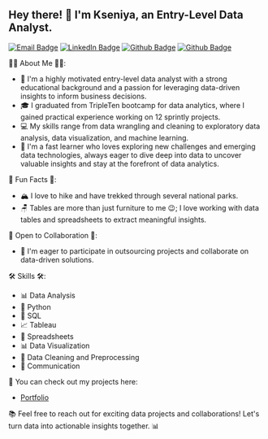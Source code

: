 ## Hey there! 👋 I'm Kseniya, an Entry-Level Data Analyst.

[![Email Badge](https://img.shields.io/badge/-gormashkseniya@gmail.com-c14438?style=flat&logo=Gmail&logoColor=white&link=mailto:gormashkseniya@gmail.com)](mailto:gormashkseniya@gmail.com)
[![LinkedIn Badge](https://img.shields.io/badge/-Kseniya%20Gormash-0072b1?style=flat&logo=linkedin&logoColor=white&link=https://www.linkedin.com/in/kseniya-gormash-316993b0)](https://www.linkedin.com/in/kseniya-gormash-316993b0)
[![Github Badge](https://img.shields.io/badge/-Kseniya%20Gormash-grey?style=flat&logo=github&logoColor=white&link=https://github.com/kseniya-gormash/
)](https://www.github.com/kseniya-gormash/)
[![Github Badge](https://img.shields.io/badge/-Kseniya%20Gormash-grey?style=flat&logo=github&logoColor=white&link=https://github.com/kseniya-gormash/)](https://www.github.com/kseniya-gormash/)



👨‍🎓 About Me 👨‍🎓:
-  🚀 I'm a highly motivated entry-level data analyst with a strong educational background and a passion for leveraging data-driven insights to inform business decisions.
-  🎓 I graduated from TripleTen bootcamp for data analytics, where I gained practical experience working on 12 sprintly projects. 
-  💻 My skills range from data wrangling and cleaning to exploratory data analysis, data visualization, and machine learning.
-  🧠 I'm a fast learner who loves exploring new challenges and emerging data technologies, always eager to dive deep into data to uncover valuable insights and stay at the forefront of data analytics.


🚀 Fun Facts 🚀:
-  🏔️ I love to hike and have trekked through several national parks.
-  🪑 Tables are more than just furniture to me  😉; I love working with data tables and spreadsheets to extract meaningful insights.


🤝 Open to Collaboration 🤝:
- 💼 I'm eager to participate in outsourcing projects and collaborate on data-driven solutions.


🛠️ Skills 🛠️:
- 📊 Data Analysis
- 🐍 Python
- 💼 SQL
- 📈 Tableau
- 📑 Spreadsheets
- 📊 Data Visualization
- 🧹 Data Cleaning and Preprocessing
- 💬 Communication


📂 You can check out my projects here:
-  [Portfolio](Your_Portfolio_Link)


📚 Feel free to reach out for exciting data projects and collaborations! Let's turn data into actionable insights together. 📊
